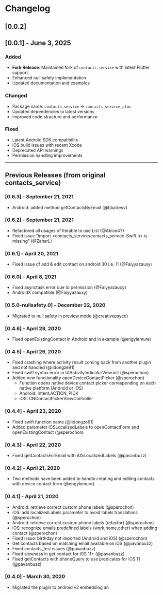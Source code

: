 # Changelog

## [0.0.2]
 

## [0.0.1] - June 3, 2025

### Added
- **Fork Release**: Maintained fork of `contacts_service` with latest Flutter support
- Enhanced null safety implementation
- Updated documentation and examples

### Changed
- Package name: `contacts_service` → `contacts_service_plus`
- Updated dependencies to latest versions
- Improved code structure and performance

### Fixed
- Latest Android SDK compatibility
- iOS build issues with recent Xcode
- Deprecated API warnings
- Permission handling improvements
---

## Previous Releases (from original contacts_service)

### [0.6.3] - September 21, 2021
- Android: added method getContactsByEmail (@fjbatresv)

### [0.6.2] - September 21, 2021
- Refactored all usages of Iterable to use List (@Abion47)
- Fixed issue "import <contacts_service/contacts_service-Swift.h> is missing" (@ZaharL)

### [0.6.1] - April 20, 2021
- Fixed issue of add & edit contact on android 30 i.e. 11 (@Faiyyazauxy)

### [0.6.0] - April 8, 2021
- Fixed asynctask error due to permission (@Faiyyazauxy)
- AndroidX compatible (@Faiyyazauxy)

### [0.5.0-nullsafety.0] - December 22, 2020
- Migrated to null safety in preview mode (@creativepsyco)

### [0.4.6] - April 29, 2020
- Fixed openExistingContact in Android and in example (@engylemure)

### [0.4.5] - April 26, 2020
- Fixed crashing where activity result coming back from another plugin and not handled (@lidongze91)
- Fixed swift syntax error in UIActivityIndicatorView.init (@sperochon)
- Added new functionality openDeviceContactPicker (@sperochon)
  - Function opens native device contact picker corresponding on each native platform (Android or iOS)
  - Android: Intent.ACTION_PICK
  - iOS: CNContactPickerViewController

### [0.4.4] - April 23, 2020
- Fixed swift function name (@lidongze91)
- Added parameter iOSLocalizedLabels to openContactForm and openExistingContact (@sperochon)

### [0.4.3] - April 22, 2020
- Fixed getContactsForEmail with iOSLocalizedLabels (@pavanbuzz)

### [0.4.2] - April 21, 2020
- Two methods have been added to handle creating and editing contacts with device contact form (@engylemure)

### [0.4.1] - April 21, 2020
- Android: retrieve correct custom phone labels (@sperochon)
- iOS: add localizedLabels parameter to avoid labels translations (@sperochon)
- Android: retrieve correct custom phone labels (refactor) (@sperochon)
- iOS: recognize emails predefined labels (work,home,other) when adding contact (@sperochon)
- Fixed issue: birthday not imported (Android and iOS) (@sperochon)
- Get contacts based on matching email available on iOS (@pavanbuzz)
- Fixed contacts_test issues (@pavanbuzz)
- Fixed slowness in get contact for iOS 11+ (@pavanbuzz)
- Fixed getContacts with phoneQuery to use predicates for iOS 11 (@pavanbuzz)

### [0.4.0] - March 30, 2020
- Migrated the plugin to android v2 embedding an